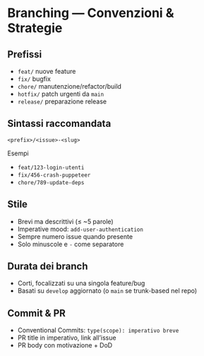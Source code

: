 # Branching — Convenzioni & Strategie

## Prefissi
- `feat/` nuove feature
- `fix/` bugfix
- `chore/` manutenzione/refactor/build
- `hotfix/` patch urgenti da `main`
- `release/` preparazione release

## Sintassi raccomandata
`<prefix>/<issue>-<slug>`

Esempi
- `feat/123-login-utenti`
- `fix/456-crash-puppeteer`
- `chore/789-update-deps`

## Stile
- Brevi ma descrittivi (≤ ~5 parole)
- Imperative mood: `add-user-authentication`
- Sempre numero issue quando presente
- Solo minuscole e `-` come separatore

## Durata dei branch
- Corti, focalizzati su una singola feature/bug
- Basati su `develop` aggiornato (o `main` se trunk-based nel repo)

## Commit & PR
- Conventional Commits: `type(scope): imperativo breve`
- PR title in imperativo, link all’issue
- PR body con motivazione + DoD
